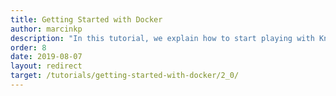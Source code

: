 ```yaml
---
title: Getting Started with Docker
author: marcinkp
description: "In this tutorial, we explain how to start playing with Knot.x using Docker and Knot.x Starter Kit project template. We will show how Knot.x can be used to transform a static website into a dynamic one."
order: 8
date: 2019-08-07
layout: redirect
target: /tutorials/getting-started-with-docker/2_0/
---
```


